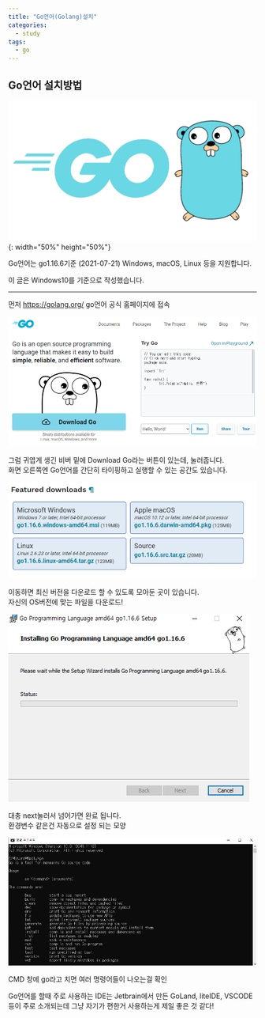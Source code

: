 ```yaml
---
title: "Go언어(Golang)설치"
categories:
  - study
tags:
  - go
---
```


## Go언어 설치방법

![Go_Logo](/images/GO.png){: width="50%" height="50%"}

Go언어는 go1.16.6기준 (2021-07-21) Windows, macOS, Linux 등을 지원합니다.  

이 글은 Windows10를 기준으로 작성했습니다.

---

먼저 <https://golang.org/> go언어 공식 홈페이지에 접속

![go_homepage](/images/go_homepage.png)

그럼 귀엽게 생긴 비버 밑에 Download Go라는 버튼이 있는데, 눌러줍니다.  
화면 오른쪽엔 Go언어를 간단히 타이핑하고 실행할 수 있는 공간도 있습니다. 

![go_download](/images/go_download.png)

이동하면 최신 버전을 다운로드 할 수 있도록 모아둔 곳이 있습니다.  
자신의 OS버전에 맞는 파일을 다운로드!

![go_install](/images/go_install.png)

대충 next눌러서 넘어가면 완료 됩니다.  
환경변수 같은건 자동으로 설정 되는 모양

![go_cmd](/images/go_cmd.png)

CMD 창에 go라고 치면 여러 명령어들이 나오는걸 확인

Go언어를 할때 주로 사용하는 IDE는 Jetbrain에서 만든 GoLand, liteIDE, VSCODE 등이 주로 소개되는데 그냥 자기가 편한거 사용하는게 제일 좋은 것 같다!
